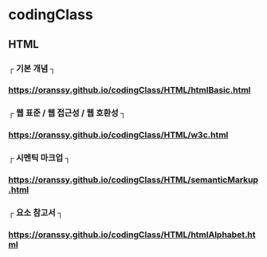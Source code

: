 # codingClass

## HTML
### ┌  기본 개념  ┐
### https://oranssy.github.io/codingClass/HTML/htmlBasic.html
### ┌  웹 표준 / 웹 접근성 / 웹 호환성  ┐
### https://oranssy.github.io/codingClass/HTML/w3c.html
### ┌  시멘틱 마크업  ┐
### https://oranssy.github.io/codingClass/HTML/semanticMarkup.html
### ┌  요소 참고서  ┐
### https://oranssy.github.io/codingClass/HTML/htmlAlphabet.html

